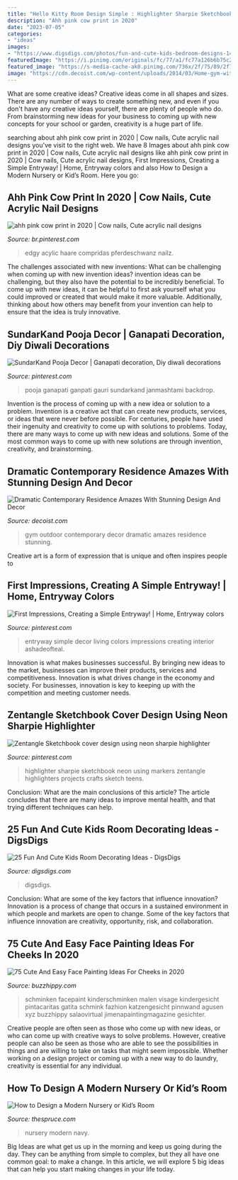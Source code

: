 ```yaml
---
title: "Hello Kitty Room Design Simple : Highlighter Sharpie Sketchbook Neon Using Markers Zentangle Highlighters Projects Crafts Sketch Teens"
description: "Ahh pink cow print in 2020"
date: "2023-07-05"
categories:
- "ideas"
images:
- "https://www.digsdigs.com/photos/fun-and-cute-kids-bedroom-designs-14.jpg"
featuredImage: "https://i.pinimg.com/originals/fc/77/a1/fc77a126b6b75c23f3f407ddde08b763.jpg"
featured_image: "https://s-media-cache-ak0.pinimg.com/736x/2f/75/89/2f758941d2a1145b6ca77dac4402008e.jpg"
image: "https://cdn.decoist.com/wp-content/uploads/2014/03/Home-gym-with-lovely-views-of-the-outdoor.jpg"
---
```



What are some creative ideas?
Creative ideas come in all shapes and sizes. There are any number of ways to create something new, and even if you don't have any creative ideas yourself, there are plenty of people who do. From brainstorming new ideas for your business to coming up with new concepts for your school or garden, creativity is a huge part of life.

	

		
searching about ahh pink cow print in 2020 | Cow nails, Cute acrylic nail designs you've visit to the right web. We have 8 Images about ahh pink cow print in 2020 | Cow nails, Cute acrylic nail designs like ahh pink cow print in 2020 | Cow nails, Cute acrylic nail designs, First Impressions, Creating a Simple Entryway! | Home, Entryway colors and also How to Design a Modern Nursery or Kid’s Room. Here you go:
		
    
## Ahh Pink Cow Print In 2020 | Cow Nails, Cute Acrylic Nail Designs

<img loading=lazy src="https://i.pinimg.com/736x/3a/27/ca/3a27ca1facba5bc3874983e03486e053.jpg" onerror="this.onerror=null;this.src='https://tse1.mm.bing.net/th?id=OIP.qPtuRN87TG0yOs9Gf8BbJwHaKf&amp;pid=15.1';" alt="ahh pink cow print in 2020 | Cow nails, Cute acrylic nail designs">

_Source: br.pinterest.com_

>edgy acylic haare compridas pferdeschwanz nailz. 

	

The challenges associated with new inventions: What can be challenging when coming up with new invention ideas?
invention ideas can be challenging, but they also have the potential to be incredibly beneficial. To come up with new ideas, it can be helpful to first ask yourself what you could improved or created that would make it more valuable. Additionally, thinking about how others may benefit from your invention can help to ensure that the idea is truly innovative.

    
## SundarKand Pooja Decor | Ganapati Decoration, Diy Diwali Decorations

<img loading=lazy src="https://i.pinimg.com/originals/fc/77/a1/fc77a126b6b75c23f3f407ddde08b763.jpg" onerror="this.onerror=null;this.src='https://tse3.mm.bing.net/th?id=OIP.dpl5mFQR4WQ4nXTKkVscKQHaJ4&amp;pid=15.1';" alt="SundarKand Pooja Decor | Ganapati decoration, Diy diwali decorations">

_Source: pinterest.com_

>pooja ganapati ganpati gauri sundarkand janmashtami backdrop. 

	

Invention is the process of coming up with a new idea or solution to a problem. Invention is a creative act that can create new products, services, or ideas that were never before possible. For centuries, people have used their ingenuity and creativity to come up with solutions to problems. Today, there are many ways to come up with new ideas and solutions. Some of the most common ways to come up with new solutions are through invention, creativity, and brainstorming.

    
## Dramatic Contemporary Residence Amazes With Stunning Design And Decor

<img loading=lazy src="https://cdn.decoist.com/wp-content/uploads/2014/03/Home-gym-with-lovely-views-of-the-outdoor.jpg" onerror="this.onerror=null;this.src='https://tse1.mm.bing.net/th?id=OIP.IJxfjWdGPJvw3ueGeKwY-QHaE8&amp;pid=15.1';" alt="Dramatic Contemporary Residence Amazes With Stunning Design And Decor">

_Source: decoist.com_

>gym outdoor contemporary decor dramatic amazes residence stunning. 

	

Creative art is a form of expression that is unique and often inspires people to

    
## First Impressions, Creating A Simple Entryway! | Home, Entryway Colors

<img loading=lazy src="https://i.pinimg.com/736x/9b/18/b4/9b18b4cab9dc8acc700a73cc08596196.jpg" onerror="this.onerror=null;this.src='https://tse3.mm.bing.net/th?id=OIP.Mxs59natSms8W_fVhfkncAHaJu&amp;pid=15.1';" alt="First Impressions, Creating a Simple Entryway! | Home, Entryway colors">

_Source: pinterest.com_

>entryway simple decor living colors impressions creating interior ashadeofteal. 

	

Innovation is what makes businesses successful. By bringing new ideas to the market, businesses can improve their products, services and competitiveness. Innovation is what drives change in the economy and society. For businesses, innovation is key to keeping up with the competition and meeting customer needs.

    
## Zentangle Sketchbook Cover Design Using Neon Sharpie Highlighter

<img loading=lazy src="https://s-media-cache-ak0.pinimg.com/736x/2f/75/89/2f758941d2a1145b6ca77dac4402008e.jpg" onerror="this.onerror=null;this.src='https://tse4.mm.bing.net/th?id=OIP.SkxBVbTp4kAAFnYG2PEm5gHaJ3&amp;pid=15.1';" alt="Zentangle Sketchbook cover design using neon sharpie highlighter">

_Source: pinterest.com_

>highlighter sharpie sketchbook neon using markers zentangle highlighters projects crafts sketch teens. 

	

Conclusion: What are the main conclusions of this article?
The article concludes that there are many ideas to improve mental health, and that trying different techniques can help.

    
## 25 Fun And Cute Kids Room Decorating Ideas - DigsDigs

<img loading=lazy src="https://www.digsdigs.com/photos/fun-and-cute-kids-bedroom-designs-14.jpg" onerror="this.onerror=null;this.src='https://tse1.mm.bing.net/th?id=OIP.WsRv-lLDdwN-FuLoIqRSgQHaJ4&amp;pid=15.1';" alt="25 Fun And Cute Kids Room Decorating Ideas - DigsDigs">

_Source: digsdigs.com_

>digsdigs. 

	

Conclusion: What are some of the key factors that influence innovation?
Innovation is a process of change that occurs in a sustained environment in which people and markets are open to change. Some of the key factors that influence innovation are creativity, opportunity, risk, and collaboration.

    
## 75 Cute And Easy Face Painting Ideas For Cheeks In 2020

<img loading=lazy src="https://buzzhippy.com/wp-content/uploads/2019/05/Cute-And-Easy-Face-Painting-Ideas-For-Cheeks-1.jpg" onerror="this.onerror=null;this.src='https://tse3.mm.bing.net/th?id=OIP.EYThNsyC1DpueljjWtOLRAHaJ4&amp;pid=15.1';" alt="75 Cute And Easy Face Painting Ideas For Cheeks in 2020">

_Source: buzzhippy.com_

>schminken facepaint kinderschminken malen visage kindergesicht pintacaritas gatita schmink fazhion katzengesicht pinnwand agusen xyz buzzhippy salaovirtual jimenapaintingmagazine gesichter. 

	

Creative people are often seen as those who come up with new ideas, or who can come up with creative ways to solve problems. However, creative people can also be seen as those who are able to see the possibilities in things and are willing to take on tasks that might seem impossible. Whether working on a design project or coming up with a new way to do laundry, creativity is essential for any individual.

    
## How To Design A Modern Nursery Or Kid’s Room

<img loading=lazy src="https://www.thespruce.com/thmb/VPyBend6UbdJaghnF-NXpFcRWWI=/2814x1870/filters:fill(auto,1)/Navy-Blue-Gold.jpg-58a47f8e5f9b58819ca2c37b.png" onerror="this.onerror=null;this.src='https://tse3.mm.bing.net/th?id=OIP.lk0udJXBE3kCzwkAOCh57gHaE6&amp;pid=15.1';" alt="How to Design a Modern Nursery or Kid’s Room">

_Source: thespruce.com_

>nursery modern navy. 

	

Big Ideas are what get us up in the morning and keep us going during the day. They can be anything from simple to complex, but they all have one common goal: to make a change. In this article, we will explore 5 big ideas that can help you start making changes in your life today.

